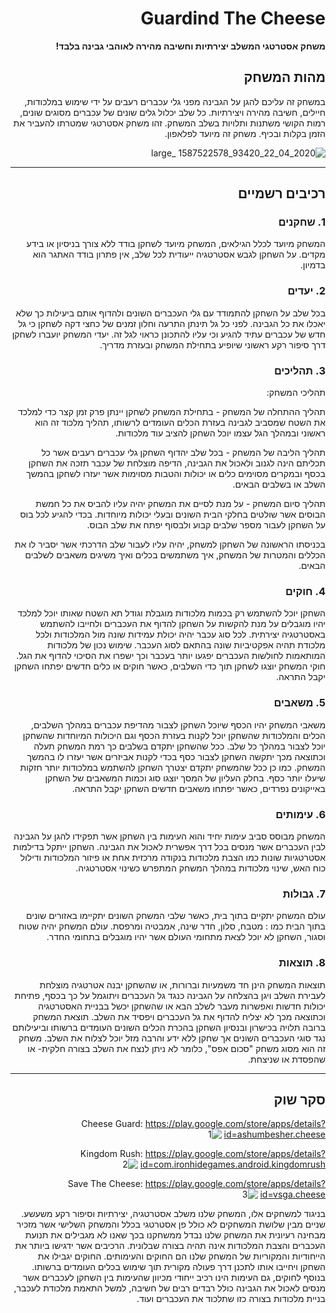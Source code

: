 <div dir='rtl' lang='he'>

# Guardind The Cheese

**משחק אסטרטגי המשלב יצירתיות וחשיבה מהירה לאוהבי גבינה בלבד!**

## מהות המשחק

במשחק זה עליכם להגן על הגבינה מפני גלי עכברים רעבים על ידי שימוש במלכודות,
חיילים, חשיבה מהירה ויצירתיות. כל שלב יכלול גלים שונים של עכברים מסוגים שונים,
רמות הקושי משתנות ותלויות בשלב המשחק. זהו משחק אסטרטגי שמטרתו להעביר את 
הזמן בקלות ובכיף.
משחק זה מיועד לפלאפון.

![2020_04_22_93420_1587522578 _large](https://user-images.githubusercontent.com/73071299/138741231-78df68da-7a38-4e89-b2bb-510efd4ef53e.jpg)


---


## רכיבים רשמיים

### 1. שחקנים

המשחק מיועד לכלל הגילאים, המשחק מיועד לשחקן בודד ללא צורך בניסיון או בידע מקדים.
על השחקן לגבש אסטרטגיה ייעודית לכל שלב, אין פתרון בודד האתגר הוא בדמיון.

### 2. יעדים

בכל שלב על השחקן להתמודד עם גלי העכברים השונים ולהדוף אותם ביעילות
כך שלא יאכלו את כל הגבינה. לפני כל גל תינתן התרעה וחלון זמנים של כחצי דקה
לשחקן כי גל חדש של עכברים עתיד להגיע וכי עליו להתכונן כראוי לגל זה.
יעדי המשחק יועברו לשחקן דרך סיפור רקע ראשוני שיופיע בתחילת המשחק ובעזרת מדריך.

### 3. תהליכים

תהליכי המשחק:

תהליך ההתחלה של המשחק - בתחילת המשחק לשחקן יינתן פרק זמן קצר כדי למלכד את השטח שמסביב
לגבינה בעזרת הכלים העומדים לרשותו, תהליך מלכוד זה הוא ראשוני ובמהלך הגל עצמו יוכל השחקן להציב עוד מלכודות.

תהליך הליבה של המשחק - בכל שלב יהדוף השחקן גלי עכברים רעבים אשר כל תכליתם הינה לגנוב ולאכול את הגבינה,
הדיפה מוצלחת של עכבר תזכה את השחקן בכסף ובמקרים מסוימים כלים או יכולות והטבות מסוימות אשר יעזרו לשחקן
בהמשך השלב או בשלבים הבאים.

תהליך סיום המשחק - על מנת לסיים את המשחק יהיה עליו להביס את כל חמשת הבוסים אשר שולטים בחלקי הבית
השונים ובעלי יכולות מיוחדות. בכדי להגיע לכל בוס על השחקן לעבור מספר שלבים קבוע ולבסוף יפתח את שלב הבוס.

בכניסתו הראשונה של השחקן למשחק, יהיה עליו לעבור שלב הדרכתי אשר יסביר לו את הכללים והמטרות של המשחק,
איך משתמשים בכלים ואיך משיגים משאבים לשלבים הבאים.

### 4. חוקים

השחקן יוכל להשתמש רק בכמות מלכודות מוגבלת וגודל תא השטח שאותו יוכל למלכד
יהיו מוגבלים על מנת להקשות על השחקן להדוף את העכברים ולחייבו להשתמש באסטרטגיה יצירתית.
לכל סוג עכבר יהיה יכולת עמידות שונה מול המלכודות ולכל מלכודת תהיה אפקטיביות שונה בהתאם לסוג העכבר.
שימוש נכון של מלכודות המותאמות לחולשות העכברים יפגעו יותר בעכבר וכך ישפרו את הסיכוי להדוף את הגל.
חוקי המשחק יוצגו לשחקן תוך כדי השלבים, כאשר חוקים או כלים חדשים יפתחו השחקן יקבל התראה.

### 5. משאבים


משאבי המשחק יהיו הכסף שיוכל השחקן לצבור מהדיפת עכברים במהלך השלבים,
הכלים והמלכודות שהשחקן יוכל לקנות בעזרת הכסף וגם היכולות המיוחדות שהשחקן
יוכל לצבור במהלך כל שלב. 
ככל שהשחקן יתקדם בשלבים כך רמת המשחק תעלה וכתוצאה מכך יתקשה השחקן לצבור
כסף בכדי לקנות אביזרים אשר יעזרו לו בהמשך המשחק. כמו כן ככל שהמשחק יתקדם יצטרך
השחקן להשתמש במלכודות יותר חזקות שיעלו יותר כסף.
בחלק העליון של המסך יוצגו סוג וכמות המשאבים של השחקן באייקונים נפרדים, כאשר יפתחו
משאבים חדשים השחקן יקבל התראה.

### 6. עימותים

המשחק מבוסס סביב עימות יחיד והוא העימות בין השחקן אשר תפקידו להגן
על הגבינה לבין העכברים אשר מנסים בכל דרך אפשרית לאכול את הגבינה.
השחקן ייתקל בדילמות אסטרטגיות שונות כמו הצבת מלכודות בנקודה מרכזית אחת
או פיזור המלכודות ודילול כוח האש, שינוי מלכודות במהלך המשחק המתפרש כשינוי 
אסטרטגיה.


### 7. גבולות

עולם המשחק יתקיים בתוך בית, כאשר שלבי המשחק השונים יתקיימו באזורים שונים בתוך הבית
כמו : מטבח, סלון, חדר שינה, אמבטיה ומרפסת. עולם המשחק יהיה שטוח וסגור, השחקן לא יוכל 
לצאת מתחומי העולם אשר יהיו מוגבלים בתחומי החדר.

### 8. תוצאות

תוצאות המשחק הינן חד משמעיות וברורות, או שהשחקן יבנה אטרטגיה מוצלחת 
לעבירת השלב ויגן בהצלחה על הגבינה כנגד גל העכברים ויתוגמל על כך בכסף,
פתיחת יכולות חדשות ואפשרות מעבר לשלב הבא או שהשחקן יכשל בבניית האסטרטגיה
וכתוצאה מכך לא יצליח להדוף את גל העכברים ויפסיד את השלב.
תוצאת המשחק ברובה תלויה בכישרון ובנסיון השחקן בהכרת הכלים השונים העומדים ברשותו
וביעילותם נגד סוגי העכברים השונים אך שחקן ללא ידע והרבה מזל יוכל לצלוח את השלב.
משחק זה הוא מסוג משחק "סכום אפס", כלומר לא ניתן לנצח את השלב בצורה חלקית- או שהפסדת או שניצחת.

---

## סקר שוק

Cheese Guard:
https://play.google.com/store/apps/details?id=ashumbesher.cheese
![1](https://user-images.githubusercontent.com/73071299/138750203-c9b4df04-6fb7-4cd2-8825-9dd87760839e.jpeg)

Kingdom Rush:
https://play.google.com/store/apps/details?id=com.ironhidegames.android.kingdomrush
![2](https://user-images.githubusercontent.com/73071299/138750551-3ea680f3-cc97-4c1f-afa3-a58d5c0b8476.jpeg)


Save The Cheese:
https://play.google.com/store/apps/details?id=vsga.cheese
![3](https://user-images.githubusercontent.com/73071299/138750730-4883ca91-0384-46f6-be2b-c8d1fbb9007f.jpeg)



בניגוד למשחקים אלו, המשחק שלנו משלב אסטרטגיה, יצירתיות וסיפור רקע משעשע.
שניים מבין שלושת המשחקים לא כולל פן אסטרטגי בכלל והמשחק השלישי אשר מזכיר 
מבחינה רעיונית את המשחק שלנו נבדל ממשחקנו בכך שאנו לא מגבילים את תנועת העכברים
והצבת המלכודות אינה תהיה בצורה שבלונית.
הרכיבים אשר ידגישו ביותר את הייחודיות והמקוריות של המשחק שלנו הם החוקים והעימותים.
החוקים יגבילו את השחקן ויחייבו אותו לתכנן דרך פעולה מקורית תוך שימוש בכלים העומדים ברשותו.
בנוסף לחוקים, גם העימות הינו רכיב ייחודי מכיוון שהעימות בין השחקן לעכברים אשר מנסים לאכול את
הגבינה כולל רבדים רבים של חשיבה, למשל התאמת מלכודת לעכבר, בניית מלכודות בצורה כזו שתלכוד
את העכברים ועוד.



</div>
